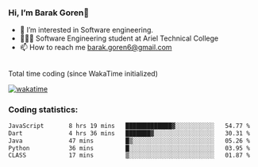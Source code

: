 ###  Hi, I’m Barak Goren👋
- 👀 I’m interested in Software engineering.
- 👨🏼‍🎓 Software Engineering student at Ariel Technical College
- 📫 How to reach me barak.goren6@gmail.com
##
Total time coding (since WakaTime initialized)

[![wakatime](https://wakatime.com/badge/user/5cc5ec80-a806-4ca2-a704-db29274e48cd.svg)](https://wakatime.com/@5cc5ec80-a806-4ca2-a704-db29274e48cd)

   
### Coding statistics:

<!--START_SECTION:waka-->

```txt
JavaScript       8 hrs 19 mins   █████████████▓░░░░░░░░░░░   54.77 %
Dart             4 hrs 36 mins   ███████▓░░░░░░░░░░░░░░░░░   30.31 %
Java             47 mins         █▒░░░░░░░░░░░░░░░░░░░░░░░   05.26 %
Python           36 mins         █░░░░░░░░░░░░░░░░░░░░░░░░   03.95 %
CLASS            17 mins         ▒░░░░░░░░░░░░░░░░░░░░░░░░   01.87 %
```

<!--END_SECTION:waka-->

<!---
barakgoren/barakgoren is a ✨ special ✨ repository because its `README.md` (this file) appears on your GitHub profile.
You can click the Preview link to take a look at your changes.
--->
